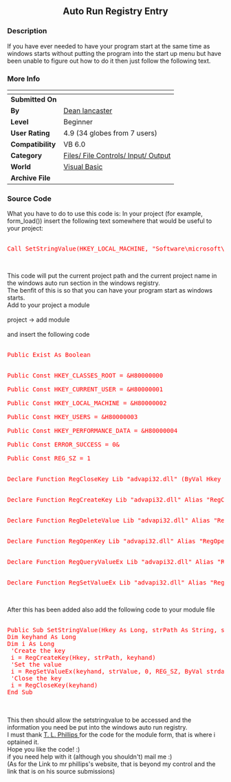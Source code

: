 ﻿<div align="center">

## Auto Run Registry Entry


</div>

### Description

If you have ever needed to have your program start at the same time as windows starts without putting the program into the start up menu but have been unable to figure out how to do it then just follow the following text.
 
### More Info
 


<span>             |<span>
---                |---
**Submitted On**   |
**By**             |[Dean lancaster](https://github.com/Planet-Source-Code/PSCIndex/blob/master/ByAuthor/dean-lancaster.md)
**Level**          |Beginner
**User Rating**    |4.9 (34 globes from 7 users)
**Compatibility**  |VB 6\.0
**Category**       |[Files/ File Controls/ Input/ Output](https://github.com/Planet-Source-Code/PSCIndex/blob/master/ByCategory/files-file-controls-input-output__1-3.md)
**World**          |[Visual Basic](https://github.com/Planet-Source-Code/PSCIndex/blob/master/ByWorld/visual-basic.md)
**Archive File**   |[](https://github.com/Planet-Source-Code/dean-lancaster-auto-run-registry-entry__1-15092/archive/master.zip)





### Source Code

What you have to do to use this code is:
In your project (for example, form_load())
insert the following text somewhere that would be useful to your project: <br><br>
<font color="red">
<pre>
Call SetStringValue(HKEY_LOCAL_MACHINE, "Software\microsoft\windows\currentversion\run", "Currency", App.Path + "\" + App.EXEName + ".exe")<br><br>
</font></pre>
This code will put the current project path and the current project name in the windows auto run section in the windows registry.<br>
The benfit of this is so that you can have your program start as windows starts.<br>
Add to your project a module <br><br>
project -> add module<br><br>
and insert the following code<br><br>
<font color="red">
<pre>
Public Exist As Boolean<br><br>
Public Const HKEY_CLASSES_ROOT = &H80000000<br>
Public Const HKEY_CURRENT_USER = &H80000001<br>
Public Const HKEY_LOCAL_MACHINE = &H80000002<br>
Public Const HKEY_USERS = &H80000003<br>
Public Const HKEY_PERFORMANCE_DATA = &H80000004<br>
Public Const ERROR_SUCCESS = 0&<br>
Public Const REG_SZ = 1<br><br>
Declare Function RegCloseKey Lib "advapi32.dll" (ByVal Hkey As Long) As Long<br><br>
Declare Function RegCreateKey Lib "advapi32.dll" Alias "RegCreateKeyA" (ByVal Hkey As Long, ByVal lpSubKey As String, phkResult As Long) As Long<br><br>
Declare Function RegDeleteValue Lib "advapi32.dll" Alias "RegDeleteValueA" (ByVal Hkey As Long, ByVal lpValueName As String) As Long<br><br>
Declare Function RegOpenKey Lib "advapi32.dll" Alias "RegOpenKeyA" (ByVal Hkey As Long, ByVal lpSubKey As String, phkResult As Long) As Long<br><br>
Declare Function RegQueryValueEx Lib "advapi32.dll" Alias "RegQueryValueExA" (ByVal Hkey As Long, ByVal lpValueName As String, ByVal lpReserved As Long, lpType As Long, lpData As Any, lpcbData As Long) As Long<br><br>
Declare Function RegSetValueEx Lib "advapi32.dll" Alias "RegSetValueExA" (ByVal Hkey As Long, ByVal lpValueName As String, ByVal Reserved As Long, ByVal dwType As Long, lpData As Any, ByVal cbData As Long) As Long<br><br>
</font></pre>
After this has been added also add the following code to your module file<br><br>
<font color="red">
<pre>Public Sub SetStringValue(Hkey As Long, strPath As String, strValue As String, strdata As String)
Dim keyhand As Long
Dim i As Long
 'Create the key
 i = RegCreateKey(Hkey, strPath, keyhand)
 'Set the value
 i = RegSetValueEx(keyhand, strValue, 0, REG_SZ, ByVal strdata, Len(strdata))
 'Close the key
 i = RegCloseKey(keyhand)
End Sub</pre>
</font><br><br>
This then should allow the setstringvalue to be accessed and the information you need be put into the windows auto run registry.<br>
I must thank <a href="http://www.okdeluxe.com"> T. L. Phillips </a> for the code for the module form, that is where i optained it.<br>
Hope you like the code! :)<br>
if you need help with it (although you shouldn't) mail me :) <br> (As for the Link to mr phillips's website, that is beyond my control and the link that is on his source submissions)

